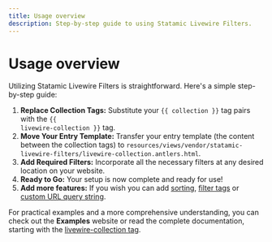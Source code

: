 ```yaml
---
title: Usage overview
description: Step-by-step guide to using Statamic Livewire Filters.
---
```


# Usage overview

Utilizing Statamic Livewire Filters is straightforward. Here's a simple step-by-step guide:

1. **Replace Collection Tags:** Substitute your <code v-pre>{{ collection }}</code> tag pairs with the <code v-pre>{{ livewire-collection }}</code> tag.
2. **Move Your Entry Template:** Transfer your entry template (the content between the collection tags) to `resources/views/vendor/statamic-livewire-filters/livewire-collection.antlers.html`.
3. **Add Required Filters:** Incorporate all the necessary filters at any desired location on your website.
4. **Ready to Go:** Your setup is now complete and ready for use!
5. **Add more features:** If you wish you can add [sorting](../sorting), [filter tags](../tags) or [custom URL query string](../advanced/url-query-string#using-the-custom-url-query-string).

For practical examples and a more comprehensive understanding, you can check out the **Examples** website or read the complete documentation, starting with the [livewire-collection tag](../usage/livewire-collection-tag). 